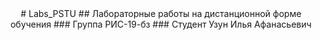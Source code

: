 <center> 
# Labs_PSTU    
## Лабораторные работы на дистанционной форме обучения  
### Группа РИС-19-бз  
### Студент Узун Илья Афанасьевич  
